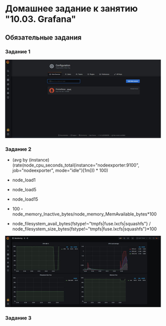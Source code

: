 # Домашнее задание к занятию "10.03. Grafana"


## Обязательные задания

### Задание 1

![prometheus_datasource](prometheus_datasource.JPG)

### Задание 2

- (avg by (instance) (rate(node_cpu_seconds_total{instance="nodeexporter:9100", job="nodeexporter", mode="idle"}[1m])) * 100)

- node_load1
- node_load5
- node_load15

- 100 - node_memory_Inactive_bytes/node_memory_MemAvailable_bytes*100

- node_filesystem_avail_bytes{fstype!~"tmpfs|fuse.lxcfs|squashfs"} / node_filesystem_size_bytes{fstype!~"tmpfs|fuse.lxcfs|squashfs"}*100
  

![dashboard](dashboard2.JPG)


### Задание 3


